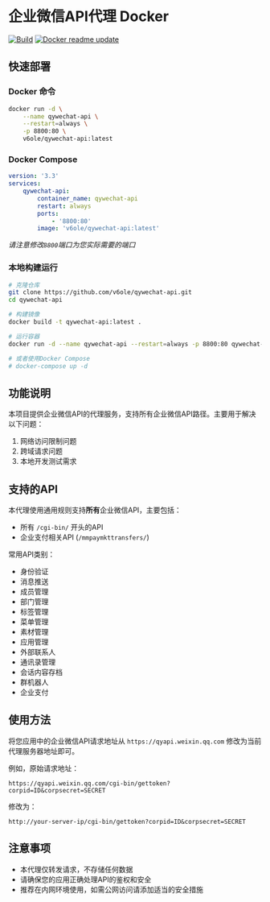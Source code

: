 # 企业微信API代理 Docker

[![Build](https://github.com/v6ole/qywechat-api/actions/workflows/build.yml/badge.svg)](https://github.com/v6ole/qywechat-api/actions/workflows/build.yml) [![Docker readme update](https://github.com/v6ole/qywechat-api/actions/workflows/readme_update.yml/badge.svg)](https://github.com/v6ole/qywechat-api/actions/workflows/readme_update.yml)

## 快速部署

### Docker 命令
```bash
docker run -d \
    --name qywechat-api \
    --restart=always \
    -p 8800:80 \
    v6ole/qywechat-api:latest
```

### Docker Compose
```yaml
version: '3.3'
services:
    qywechat-api:
        container_name: qywechat-api
        restart: always
        ports:
            - '8800:80'
        image: 'v6ole/qywechat-api:latest'
```

*请注意修改`8800`端口为您实际需要的端口*

### 本地构建运行
```bash
# 克隆仓库
git clone https://github.com/v6ole/qywechat-api.git
cd qywechat-api

# 构建镜像
docker build -t qywechat-api:latest .

# 运行容器
docker run -d --name qywechat-api --restart=always -p 8800:80 qywechat-api:latest

# 或者使用Docker Compose
# docker-compose up -d
```

## 功能说明

本项目提供企业微信API的代理服务，支持所有企业微信API路径。主要用于解决以下问题：

1. 网络访问限制问题
2. 跨域请求问题
3. 本地开发测试需求

## 支持的API

本代理使用通用规则支持**所有**企业微信API，主要包括：

- 所有 `/cgi-bin/` 开头的API
- 企业支付相关API (`/mmpaymkttransfers/`)

常用API类别：
- 身份验证
- 消息推送
- 成员管理
- 部门管理
- 标签管理
- 菜单管理
- 素材管理
- 应用管理
- 外部联系人
- 通讯录管理
- 会话内容存档
- 群机器人
- 企业支付

## 使用方法

将您应用中的企业微信API请求地址从 `https://qyapi.weixin.qq.com` 修改为当前代理服务器地址即可。

例如，原始请求地址：
```
https://qyapi.weixin.qq.com/cgi-bin/gettoken?corpid=ID&corpsecret=SECRET
```

修改为：
```
http://your-server-ip/cgi-bin/gettoken?corpid=ID&corpsecret=SECRET
```

## 注意事项

- 本代理仅转发请求，不存储任何数据
- 请确保您的应用正确处理API的鉴权和安全
- 推荐在内网环境使用，如需公网访问请添加适当的安全措施